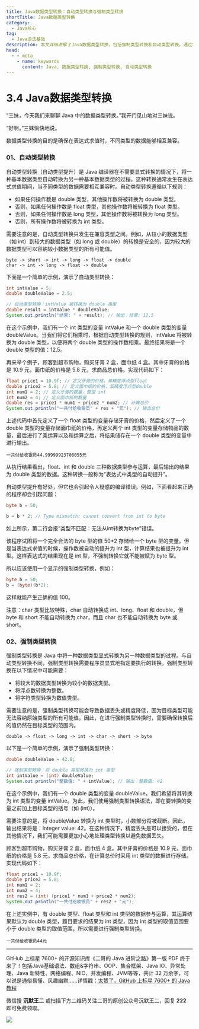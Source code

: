 ```yaml
---
title: Java数据类型转换：自动类型转换与强制类型转换
shortTitle: Java数据类型转换
category:
  - Java核心
tag:
  - Java语法基础
description: 本文详细讲解了Java数据类型转换，包括强制类型转换和自动类型转换。通过学习本文，您将深入理解Java数据类型转换的原理和使用场景，掌握各种类型转换的技巧，避免常见的类型转换错误，提高Java编程效率。
head:
  - - meta
    - name: keywords
      content: Java, 数据类型转换, 强制类型转换, 自动类型转换
---
```


# 3.4 Java数据类型转换

“三妹，今天我们来聊聊 Java 中的数据类型转换。”我开门见山地对三妹说。

“好啊。”三妹愉快地说。

数据类型转换的目的是确保在表达式求值时，不同类型的数据能够相互兼容。

### 01、自动类型转换

自动类型转换（自动类型提升）是 Java 编译器在不需要显式转换的情况下，将一种基本数据类型自动转换为另一种基本数据类型的过程。这种转换通常发生在表达式求值期间，当不同类型的数据需要相互兼容时。自动类型转换遵循以下规则：

- 如果任何操作数是 double 类型，其他操作数将被转换为 double 类型。
- 否则，如果任何操作数是 float 类型，其他操作数将被转换为 float 类型。
- 否则，如果任何操作数是 long 类型，其他操作数将被转换为 long 类型。
- 否则，所有操作数将被转换为 int 类型。

需要注意的是，自动类型转换只发生在兼容类型之间。例如，从较小的数据类型（如 int）到较大的数据类型（如 long 或 double）的转换是安全的，因为较大的数据类型可以容纳较小数据类型的所有可能值。

```
byte -> short -> int -> long -> float -> double
char -> int -> long -> float -> double
```

下面是一个简单的示例，演示了自动类型转换：

```java
int intValue = 5;
double doubleValue = 2.5;

// 自动类型转换：intValue 被转换为 double 类型
double result = intValue * doubleValue;
System.out.println("结果: " + result); // 输出：结果: 12.5
```

在这个示例中，我们有一个 int 类型的变量 intValue 和一个 double 类型的变量 doubleValue。当我们将它们相乘时，根据自动类型转换的规则，intValue 将被转换为 double 类型，以便将两个 double 类型的操作数相乘。最终结果将是一个 double 类型的值：12.5。

再来举个例子，顾客到超市购物，购买牙膏 2 盒，面巾纸 4 盒。其中牙膏的价格是 10.9 元，面巾纸的价格是 5.8 元，求商品总价格。实现代码如下：

```java
float price1 = 10.9f; // 定义牙膏的价格，单精度浮点型float
double price2 = 5.8; // 定义面巾纸的价格，双精度浮点型double
int num1 = 2; // 定义牙膏的数量，整型 int
int num2 = 4; // 定义面巾纸的数量
double res = price1 * num1 + price2 * num2; // 计算总价
System.out.println("一共付给收银员" + res + "元"); // 输出总价
```

上述代码中首先定义了一个 float 类型的变量存储牙膏的价格，然后定义了一个 double 类型的变量存储面巾纸的价格，再定义两个 int 类型的变量存储物品的数量，最后进行了乘运算以及和运算之后，将结果储存在一个 double 类型的变量中进行输出。

```
一共付给收银员44.99999923706055元
```

从执行结果看出，float、int 和 double 三种数据类型参与运算，最后输出的结果为 double 类型的数据。这种转换一般称为“表达式中类型的自动提升”。

自动类型提升有好处，但它也会引起令人疑惑的编译错误。例如，下面看起来正确的程序却会引起问题：

```java
byte b = 50;

b = b * 2; // Type mismatch: cannot convert from int to byte
```

如上所示，第二行会报“类型不匹配：无法从int转换为byte”错误。

该程序试图将一个完全合法的 byte 型的值 50*2 存储给一个 byte 型的变量。但是当表达式求值的时候，操作数被自动的提升为 int 型，计算结果也被提升为 int 型。这样表达式的结果现在是 int 型，不强制转换它就不能被赋为 byte 型。

所以应该使用一个显示的强制类型转换，例如：

```java
byte b = 50;
b = (byte)(b*2);
```

这样就能产生正确的值 100。

注意：char 类型比较特殊，char 自动转换成 int、long、float 和 double，但 byte 和 short 不能自动转换为 char，而且 char 也不能自动转换为 byte 或 short。

### 02、强制类型转换

强制类型转换是 Java 中将一种数据类型显式转换为另一种数据类型的过程。与自动类型转换不同，强制类型转换需要程序员显式地指定要执行的转换。强制类型转换在以下情况中可能需要：

- 将较大的数据类型转换为较小的数据类型。
- 将浮点数转换为整数。
- 将字符类型转换为数值类型。

需要注意的是，强制类型转换可能会导致数据丢失或精度降低，因为目标类型可能无法容纳原始类型的所有可能值。因此，在进行强制类型转换时，需要确保转换后的值仍然在目标类型的范围内。

```
double -> float -> long -> int -> char -> short -> byte
```

以下是一个简单的示例，演示了强制类型转换：

```java
double doubleValue = 42.8;

// 强制类型转换：将 double 类型转换为 int 类型
int intValue = (int) doubleValue;
System.out.println("整数值: " + intValue); // 输出：整数值: 42
```

在这个示例中，我们有一个 double 类型的变量 doubleValue。我们希望将其转换为 int 类型的变量 intValue。为此，我们使用强制类型转换语法，即在要转换的变量之前加上目标类型的括号（如 (int)）。

需要注意的是，将 doubleValue 转换为 int 类型时，小数部分将被截断。因此，输出结果将是：Integer value: 42。在这种情况下，精度丢失是可以接受的，但在其他情况下，我们可能需要更加小心地处理类型转换以避免数据丢失。

顾客到超市购物，购买牙膏 2 盒，面巾纸 4 盒。其中牙膏的价格是 10.9 元，面巾纸的价格是 5.8 元，求商品总价格，在计算总价时采用 int 类型的数据进行存储。实现代码如下：

```java
float price1 = 10.9f;
double price2 = 5.8;
int num1 = 2;
int num2 = 4;
int res2 = (int) (price1 * num1 + price2 * num2);
System.out.println("一共付给收银员" + res2 + "元");
```

在上述实例中，有 double 类型、float 类型和 int 类型的数据参与运算，其运算结果默认为 double 类型，题目要求的结果为 int 类型，因为 int 类型的取值范围要小于 double 类型的取值范围，所以需要进行强制类型转换。

```
一共付给收银员44元
```

---

GitHub 上标星 7600+ 的开源知识库《二哥的 Java 进阶之路》第一版 PDF 终于来了！包括Java基础语法、数组&字符串、OOP、集合框架、Java IO、异常处理、Java 新特性、网络编程、NIO、并发编程、JVM等等，共计 32 万余字，可以说是通俗易懂、风趣幽默……详情戳：[太赞了，GitHub 上标星 7600+ 的 Java 教程](https://tobebetterjavaer.com/overview/)


微信搜 **沉默王二** 或扫描下方二维码关注二哥的原创公众号沉默王二，回复 **222** 即可免费领取。

![](https://cdn.tobebetterjavaer.com/tobebetterjavaer/images/gongzhonghao.png)